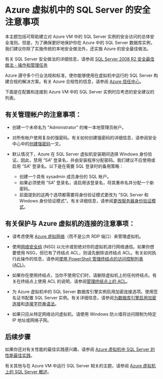 <properties
	pageTitle="Azure 中的 SQL Server 的安全注意事项 | Azure"
	description="本主题适用于使用经典部署模型创建的资源，并提供了有关保护 Azure 虚拟机中运行的 SQL Server 的一般指南。"
	services="virtual-machines-windows"
	documentationCenter="na"
	authors="rothja"
	manager="jhubbard"
   editor=""    
   tags="azure-service-management"/>
<tags
	ms.service="virtual-machines-windows"
	ms.date="03/23/2016"
	wacn.date="05/16/2016"/>

# Azure 虚拟机中的 SQL Server 的安全注意事项

本主题包括可帮助建立对 Azure VM 中的 SQL Server 实例的安全访问的总体安全准则。但是，为了确保更好地保护你在 Azure 中的 SQL Server 数据库实例，我们建议你除了实施传统的本地安全做法外，还实施 Azure 的安全最佳做法。

有关 SQL Server 安全做法的详细信息，请参阅 [SQL Server 2008 R2 安全最佳做法 - 操作和管理任务](http://download.microsoft.com/download/1/2/A/12ABE102-4427-4335-B989-5DA579A4D29D/SQL_Server_2008_R2_Security_Best_Practice_Whitepaper.docx)

Azure 遵守多个行业法规和标准，使你能够使用在虚拟机中运行的 SQL Server 构建合规的解决方案。有关 Azure 合规性的信息，请参阅 [Azure 信任中心](/support/trust-center/)。

下面是在配置和连接到 Azure VM 中的 SQL Server 实例时应考虑的安全建议的列表。

## 有关管理帐户的注意事项：

- 创建一个未命名为 “Administrator” 的唯一本地管理员帐户。

- 对所有帐户使用复杂的强密码。有关如何创建强密码的详细信息，请参阅安全中心中的[创建强密码](http://windows.microsoft.com/zh-cn/windows-vista/Tips-for-creating-a-strong-password)一文。

- 默认情况下，Azure 在 SQL Server 虚拟机安装期间选择 Windows 身份验证。因此，禁用 “SA” 登录名，并由安装程序分配密码。我们建议不应使用或启用 “SA” 登录名。以下是在需要 SQL 登录时的备用策略：
	- 创建一个具有 sysadmin 成员身份的 SQL 帐户。
	- 如果必须使用 “SA” 登录名，请启用该登录名，将其重命名并分配一个新密码。
	- 前面提到的这两个选项都需要将身份验证模式更改为 “SQL Server 和 Windows 身份验证模式”。有关详细信息，请参阅[更改服务器身份验证模式](https://msdn.microsoft.com/zh-cn/library/ms188670.aspx)。

## 有关保护与 Azure 虚拟机的连接的注意事项：

- 请考虑使用 [Azure 虚拟网络](/documentation/articles/virtual-networks-overview/)（而不是公共 RDP 端口）来管理虚拟机。

- 使用[网络安全组](/documentation/articles/virtual-networks-nsg/) (NSG) 以允许或拒绝对你的虚拟机进行网络通信。如果你想要使用 NSG，但已有了终结点 ACL，则请先删除该终结点 ACL。有关如何执行此操作的信息，请参阅[使用 PowerShell 管理终结点的访问控制列表 (ACL)](/documentation/articles/virtual-networks-acl-powershell/)。

- 如果你在使用终结点，当你不使用它们时，请删除虚拟机上的任何终结点。有关在终结点上使用 ACL 的说明，请参阅[管理终结点上的 ACL](/documentation/articles/virtual-machines-windows-classic-setup-endpoints/#manage-the-acl-on-an-endpoint)。

- 为 Azure 虚拟机中的 SQL Server 数据库引擎实例启用加密连接选项。使用签名证书配置 SQL Server 实例。有关详细信息，请参阅[为数据库引擎启用加密连接](https://msdn.microsoft.com/zh-cn/library/ms191192.aspx)和[连接字符串语法](https://msdn.microsoft.com/zh-cn/library/ms254500.aspx)。

- 如果只应从特定网络访问虚拟机，请使用 Windows 防火墙将访问限制为特定 IP 地址或网络子网。

## 后续步骤

如果你还对有关性能的最佳实践感兴趣，请参阅 [Azure 虚拟机中 SQL Server 的性能最佳实践](/documentation/articles/virtual-machines-windows-sql-performance/)。

有关其他与在 Azure VM 中运行 SQL Server 相关的主题，请参阅 [Azure 虚拟机上的 SQL Server 概述](/documentation/articles/virtual-machines-windows-sql-server-iaas-overview/)。

<!---HONumber=Mooncake_0509_2016-->